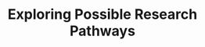 ---
layout: page
title: Exploring Possible Research Pathways
permalink: /research-paths/
parent: Part 2 - Research Pathways
nav_order: 1
---
